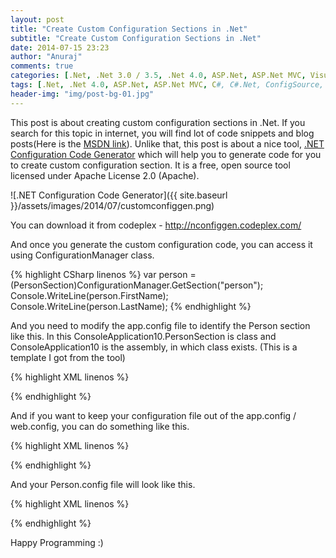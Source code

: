 ```yaml
---
layout: post
title: "Create Custom Configuration Sections in .Net"
subtitle: "Create Custom Configuration Sections in .Net"
date: 2014-07-15 23:23
author: "Anuraj"
comments: true
categories: [.Net, .Net 3.0 / 3.5, .Net 4.0, ASP.Net, ASP.Net MVC, Visual Studio]
tags: [.Net, .Net 4.0, ASP.Net, ASP.Net MVC, C#, C#.Net, ConfigSource, Custom Configuration]
header-img: "img/post-bg-01.jpg"
---
```

This post is about creating custom configuration sections in .Net. If you search for this topic in internet, you will find lot of code snippets and blog posts(Here is the [MSDN link](http://msdn.microsoft.com/en-us/library/vstudio/2tw134k3(v=vs.100).aspx)). Unlike that, this post is about a nice tool, [.NET Configuration Code Generator](http://nconfiggen.codeplex.com/) which will help you to generate code for you to create custom configuration section. It is a free, open source tool licensed under Apache License 2.0 (Apache).

![.NET Configuration Code Generator]({{ site.baseurl }}/assets/images/2014/07/customconfiggen.png)

You can download it from codeplex - http://nconfiggen.codeplex.com/

And once you generate the custom configuration code, you can access it using ConfigurationManager class.

{% highlight CSharp linenos %}
var person = (PersonSection)ConfigurationManager.GetSection("person");
Console.WriteLine(person.FirstName);
Console.WriteLine(person.LastName);
{% endhighlight %}

And you need to modify the app.config file to identify the Person section like this. In this ConsoleApplication10.PersonSection is class and ConsoleApplication10 is the assembly, in which class exists. (This is a template I got from the tool)

{% highlight XML linenos %}
<?xml version="1.0" encoding="utf-8" ?>
<configuration>
  <configSections>
    <section name="person" type="ConsoleApplication10.PersonSection, ConsoleApplication10"/>
  </configSections>
  <person first-name="Ryan" last-name="James">
    <intelligence>
      <rank value="10" />
      <rating value="Excellent" />
    </intelligence>
    <height value="6.0" tall="true" />
  </person>
</configuration>
{% endhighlight %}

And if you want to keep your configuration file out of the app.config / web.config, you can do something like this.

{% highlight XML linenos %}
<configuration>
  <configSections>
    <section name="person" type="ConsoleApplication10.PersonSection, ConsoleApplication10"/>
  </configSections>
  <person configSource="Person.config" />
</configuration>
{% endhighlight %}

And your Person.config file will look like this.

{% highlight XML linenos %}
<?xml version="1.0" encoding="utf-8" ?>
<person first-name="Ryan" last-name="James">
  <intelligence>
    <rank value="10" />
    <rating value="Excellent" />
  </intelligence>
  <height value="6.0" tall="true" />
</person>
{% endhighlight %}

Happy Programming :)
